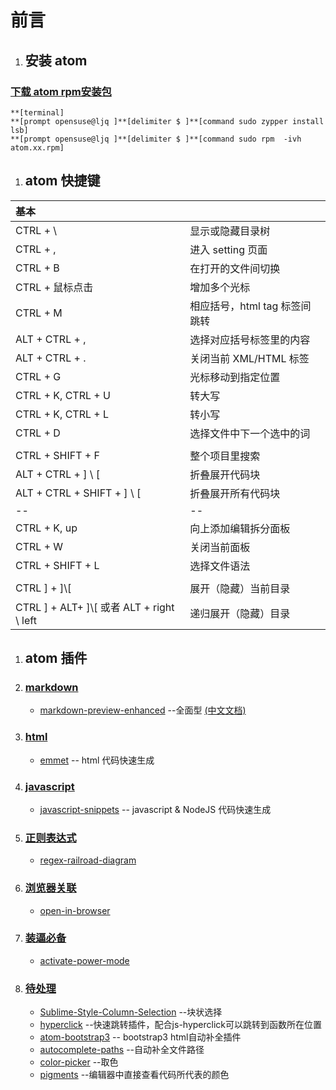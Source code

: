 # 前言

1. ## 安装 atom
  ### [下载 atom rpm安装包](http://www.rpmfind.net/linux/rpm2html/search.php?query=atom)

  ```
  **[terminal]
  **[prompt opensuse@ljq ]**[delimiter $ ]**[command sudo zypper install lsb]
  **[prompt opensuse@ljq ]**[delimiter $ ]**[command sudo rpm  -ivh  atom.xx.rpm]
  ```

1. ## atom 快捷键

| 基本 | |
|:--|--|
| CTRL + \ | 显示或隐藏目录树|
| CTRL + , | 进入 setting 页面 |
| CTRL + B | 在打开的文件间切换 |
| CTRL + 鼠标点击 | 增加多个光标 |
| CTRL + M | 相应括号，html tag 标签间跳转 |
| ALT + CTRL + , | 选择对应括号标签里的内容 |
| ALT + CTRL + . | 关闭当前 XML/HTML 标签
| CTRL + G | 光标移动到指定位置 |
| CTRL + K, CTRL + U | 转大写 |
| CTRL + K, CTRL + L | 转小写 |
| CTRL + D | 选择文件中下一个选中的词 |
| | |
| CTRL + SHIFT + F | 整个项目里搜索 |
| ALT + CTRL + ] \\ [ | 折叠展开代码块 |
| ALT + CTRL + SHIFT + ] \\ [ | 折叠展开所有代码块 |
|--|--|
| CTRL + K, up | 向上添加编辑拆分面板 |
| CTRL + W | 关闭当前面板 |
| CTRL + SHIFT + L | 选择文件语法 |
| | |
| CTRL ] + ]\\[ | 展开（隐藏）当前目录 |
| CTRL ] + ALT+ ]\\[ 或者 ALT + right \\ left| 递归展开（隐藏）目录 |


1. ## atom 插件
  1. ### [markdown]()

     - [markdown-preview-enhanced](https://atom.io/packages/markdown-preview-enhanced) --全面型 [(中文文档)](https://shd101wyy.github.io/markdown-preview-enhanced/#/zh-cn/)

  1. ### [html]()

     - [emmet](https://atom.io/packages/emmet) -- html 代码快速生成

  1. ### [javascript]()

     - [javascript-snippets](https://atom.io/packages/javascript-snippets) -- javascript & NodeJS 代码快速生成

  1. ### [正则表达式]()

     - [regex-railroad-diagram](https://atom.io/packages/regex-railroad-diagram)

  1. ### [浏览器关联]()

     - [open-in-browser](https://atom.io/packages/open-in-browser)

  1. ### [装逼必备]()

     - [activate-power-mode](https://atom.io/packages/activate-power-mode)

  1. ### [待处理]()
     - [Sublime-Style-Column-Selection](https://atom.io/packages/Sublime-Style-Column-Selection) --块状选择
     - [hyperclick](https://atom.io/packages/hyperclick) --快速跳转插件，配合js-hyperclick可以跳转到函数所在位置
     - [atom-bootstrap3](https://atom.io/packages/atom-bootstrap3) -- bootstrap3 html自动补全插件
     - [autocomplete-paths](https://atom.io/packages/autocomplete-paths) --自动补全文件路径
     - [color-picker](https://atom.io/packages/color-picker) --取色
     - [pigments](https://atom.io/packages/pigments) --编辑器中直接查看代码所代表的颜色
